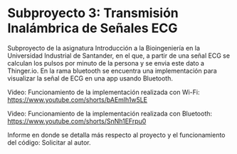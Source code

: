 # Subproyecto 3: Transmisión Inalámbrica de Señales ECG
Subproyecto de la asignatura Introducción a la Bioingeniería en la Universidad Industrial de Santander, en el que, a partir de una señal ECG se calculan los pulsos por minuto de la persona y se envia este dato a Thinger.io.
En la rama bluetooth se encuentra una implementación para visualizar la señal de ECG en una app usando Bluetooth. 

Video: Funcionamiento de la implementación realizada con Wi-Fi: https://www.youtube.com/shorts/bAEmlh1w5LE

Video: Funcionamiento de la implementación realizada con Bluetooth: https://www.youtube.com/shorts/SnNh1EFrpu0

Informe en donde se detalla más respecto al proyecto y el funcionamiento del código: Solicitar al autor. 
